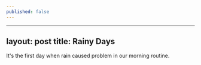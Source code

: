 ```yaml
---
published: false
---
```

---
layout: post
title: Rainy Days
---

It's the first day when rain caused problem in our morning routine.
